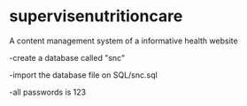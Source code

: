# supervisenutritioncare
A content management system of a informative health website

-create a database called "snc"

-import the database file on SQL/snc.sql

-all passwords is 123
